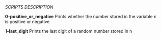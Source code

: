 *SCRIPTS DESCRIPTION*

**0-positive_or_negative**
Prints whether the number stored in the variable n is positive or negative

**1-last_digit**
Prints the last digit of a random number stored in n